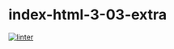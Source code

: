 # index-html-3-03-extra
[![linter](https://github.com/Rewa718/index-html-3-03-extra/workflows/linter/badge.svg)](https://github.com/marketplace/actions/super-linter) 
